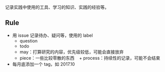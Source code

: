 记录实践中使用的工具、学习的知识、实践的经验等。

## Rule
+ 用 issue 记录待办、疑问等，使用的 label  
    + question
    + todo
    + may：打算研究的内容，优先级较低，可能会直接放弃
    + piece：一些比较零散的东西
    + process：持续性的记录，可能不会结束
+ 每月底添加一个 tag，如 2017.10

